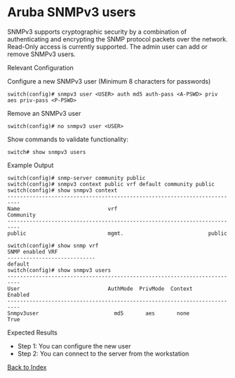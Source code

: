 # Aruba SNMPv3 users 

SNMPv3 supports cryptographic security by a combination of authenticating and encrypting the SNMP protocol packets over the network. Read-Only access is currently supported. The admin user can add or remove SNMPv3 users. 

Relevant Configuration 

Configure a new SNMPv3 user (Minimum 8 characters for passwords) 

```
switch(config)# snmpv3 user <USER> auth md5 auth-pass <A-PSWD> priv aes priv-pass <P-PSWD>
```

Remove an SNMPv3 user

```
switch(config)# no snmpv3 user <USER>
```

Show commands to validate functionality:  

```
switch# show snmpv3 users
```

Example Output 

```
switch(config)# snmp-server community public
switch(config)# snmpv3 context public vrf default community public
switch(config)# show snmpv3 context
--------------------------------------------------------------------------
Name                            vrf                             Community
--------------------------------------------------------------------------
public                          mgmt.                           public

switch(config)# show snmp vrf
SNMP enabled VRF
----------------------------
default
switch(config)# show snmpv3 users
--------------------------------------------------------------------------
User                            AuthMode  PrivMode  Context        Enabled
--------------------------------------------------------------------------
Snmpv3user                        md5       aes       none           True
```

Expected Results 

* Step 1: You can configure the new user
* Step 2: You can connect to the server from the workstation  


[Back to Index](./index.md)
